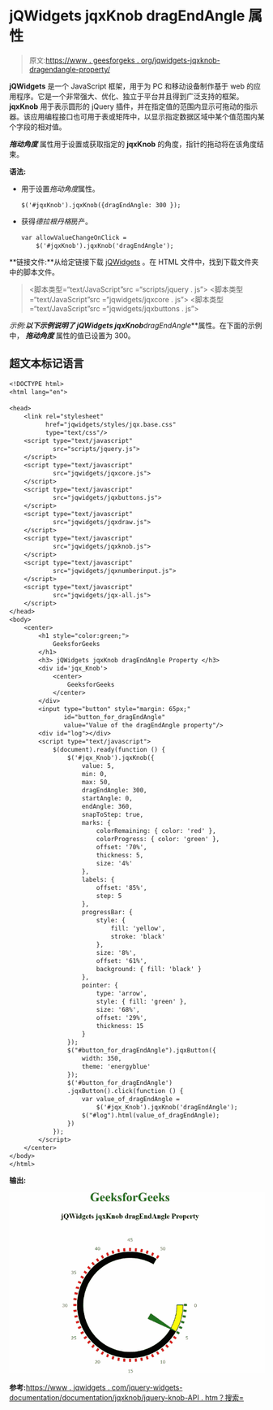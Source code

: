 # jQWidgets jqxKnob dragEndAngle 属性

> 原文:[https://www . geesforgeks . org/jqwidgets-jqxknob-dragendangle-property/](https://www.geeksforgeeks.org/jqwidgets-jqxknob-dragendangle-property/)

**jQWidgets** 是一个 JavaScript 框架，用于为 PC 和移动设备制作基于 web 的应用程序。它是一个非常强大、优化、独立于平台并且得到广泛支持的框架。 **jqxKnob** 用于表示圆形的 jQuery 插件，并在指定值的范围内显示可拖动的指示器。该应用编程接口也可用于表或矩阵中，以显示指定数据区域中某个值范围内某个字段的相对值。

***拖动角度*** 属性用于设置或获取指定的 **jqxKnob** 的角度，指针的拖动将在该角度结束。

**语法:**

*   用于设置*拖动角度*属性。

    ```
    $('#jqxKnob').jqxKnob({dragEndAngle: 300 });
    ```

*   获得*德拉根丹格*房产。

    ```
    var allowValueChangeOnClick = 
        $('#jqxKnob').jqxKnob('dragEndAngle');
    ```

**链接文件:**从给定链接下载 [jQWidgets](https://www.jqwidgets.com/download/) 。在 HTML 文件中，找到下载文件夹中的脚本文件。

> <link rel="”stylesheet”" href="”jqwidgets/styles/jqx.base.css”" type="”text/css”">
> <脚本类型=“text/JavaScript”src =“scripts/jquery . js”></script>
> <脚本类型=“text/JavaScript”src =“jqwidgets/jqxcore . js”></script>
> <脚本类型=“text/JavaScript”src =“jqwidgets/jqxbuttons . js”>

**示例:**以下示例说明了 jQWidgets jqxKnob***dragEndAngle***属性。在下面的示例中， ***拖动角度*** 属性的值已设置为 300。

## 超文本标记语言

```
<!DOCTYPE html>
<html lang="en">

<head>
    <link rel="stylesheet" 
          href="jqwidgets/styles/jqx.base.css" 
          type="text/css"/>
    <script type="text/javascript" 
            src="scripts/jquery.js">
    </script>
    <script type="text/javascript" 
            src="jqwidgets/jqxcore.js">
    </script>
    <script type="text/javascript" 
            src="jqwidgets/jqxbuttons.js">
    </script>
    <script type="text/javascript" 
            src="jqwidgets/jqxdraw.js">
    </script>
    <script type="text/javascript" 
            src="jqwidgets/jqxknob.js">
    </script>
    <script type="text/javascript" 
            src="jqwidgets/jqxnumberinput.js">
    </script>
    <script type="text/javascript" 
            src="jqwidgets/jqx-all.js">
    </script>
</head>
<body>
    <center>
        <h1 style="color:green;">
            GeeksforGeeks
        </h1>
        <h3> jQWidgets jqxKnob dragEndAngle Property </h3>
        <div id='jqx_Knob'>
            <center>
                GeeksforGeeks
            </center>
        </div>
        <input type="button" style="margin: 65px;" 
               id="button_for_dragEndAngle"
               value="Value of the dragEndAngle property"/>
        <div id="log"></div>
        <script type="text/javascript">
            $(document).ready(function () {
                $('#jqx_Knob').jqxKnob({
                    value: 5,
                    min: 0,
                    max: 50,
                    dragEndAngle: 300,
                    startAngle: 0,
                    endAngle: 360,
                    snapToStep: true,
                    marks: {
                        colorRemaining: { color: 'red' },
                        colorProgress: { color: 'green' },
                        offset: '70%',
                        thickness: 5,
                        size: '4%'
                    },
                    labels: {
                        offset: '85%',
                        step: 5
                    },
                    progressBar: {
                        style: {
                            fill: 'yellow',
                            stroke: 'black'
                        },
                        size: '8%',
                        offset: '61%',
                        background: { fill: 'black' }
                    },
                    pointer: {
                        type: 'arrow',
                        style: { fill: 'green' },
                        size: '68%',
                        offset: '29%',
                        thickness: 15
                    }
                });
                $("#button_for_dragEndAngle").jqxButton({
                    width: 350,
                    theme: 'energyblue'
                });
                $('#button_for_dragEndAngle')
                .jqxButton().click(function () {
                    var value_of_dragEndAngle =
                        $('#jqx_Knob').jqxKnob('dragEndAngle');
                    $("#log").html(value_of_dragEndAngle);
                })
            });
        </script>
    </center>
</body>
</html>
```

**输出:**

![](img/0f095fa6062642861d61034bfe31c537.png)

**参考:**[https://www . jqwidgets . com/jquery-widgets-documentation/documentation/jqxknob/jquery-knob-API . htm？搜索=](https://www.jqwidgets.com/jquery-widgets-documentation/documentation/jqxknob/jquery-knob-api.htm?search=)